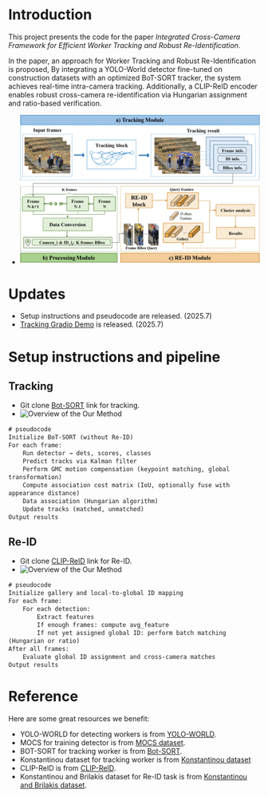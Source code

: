 # Introduction
This project presents the code for the paper _Integrated Cross-Camera Framework for Efficient Worker Tracking and Robust Re-Identification_.

In the paper, an approach for Worker Tracking and Robust Re-Identification is proposed, By integrating a YOLO-World detector fine-tuned on construction datasets with an optimized BoT-SORT tracker, the system achieves real-time intra-camera tracking. Additionally, a CLIP-ReID encoder enables robust cross-camera re-identification via Hungarian assignment and ratio-based verification.

- ![Overview of the Our Method](https://github.com/SuperCarry2001/Integrated-tracking-and-ReID/raw/main/figure1.png)

# Updates
- Setup instructions and pseudocode are released. (2025.7)
- [Tracking Gradio Demo](https://github.com/NirAharon/BoT-SORT) is released. (2025.7) 

# Setup instructions and pipeline
## Tracking
- Git clone [Bot-SORT](https://github.com/NirAharon/BoT-SORT) link for tracking.
- ![Overview of the Our Method](https://github.com/SuperCarry2001/raw/main/Integrated-tracking-and-ReID/figure2.png)
```
# pseudocode
Initialize BoT-SORT (without Re-ID)
For each frame:
    Run detector → dets, scores, classes
    Predict tracks via Kalman filter
    Perform GMC motion compensation (keypoint matching, global transformation)
    Compute association cost matrix (IoU, optionally fuse with appearance distance)
    Data association (Hungarian algorithm)
    Update tracks (matched, unmatched)
Output results
```

## Re-ID
- Git clone [CLIP-ReID](https://github.com/Syliz517/CLIP-ReID) link for Re-ID.
- ![Overview of the Our Method](https://github.com/SuperCarry2001/raw/main/Integrated-tracking-and-ReID/figure3.png)
```
# pseudocode
Initialize gallery and local-to-global ID mapping
For each frame:
    For each detection:
        Extract features
        If enough frames: compute avg_feature
        If not yet assigned global ID: perform batch matching (Hungarian or ratio)
After all frames:
    Evaluate global ID assignment and cross-camera matches
Output results 
```

# Reference
Here are some great resources we benefit:
- YOLO-WORLD for detecting workers is from [YOLO-WORLD](https://github.com/AILab-CVC/YOLO-World).
- MOCS for training detector is from [MOCS dataset](http://www.anlab340.com/Archives/IndexArctype/index/t_id/17.html).
- BOT-SORT for tracking worker is from [Bot-SORT](https://github.com/NirAharon/BoT-SORT).
- Konstantinou dataset for tracking worker is from [Konstantinou dataset](https://zenodo.org/records/1218695)
- CLIP-ReID is from [CLIP-ReID](https://github.com/Syliz517/CLIP-ReID).
- Konstantinou and Brilakis dataset for Re-ID task is from [Konstantinou and Brilakis dataset](https://zenodo.org/records/839674).
